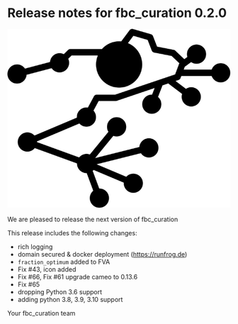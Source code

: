 # Release notes for fbc_curation 0.2.0

![fbc_curation](https://raw.githubusercontent.com/matthiaskoenig/fbc_curation/develop/docs/images/icon/frog_icon_mirrored.svg)

We are pleased to release the next version of fbc_curation 


This release includes the following changes:

* rich logging
* domain secured & docker deployment (https://runfrog.de)
* `fraction_optimum` added to FVA
* Fix #43, icon added
* Fix #66, Fix #61 upgrade cameo to 0.13.6
* Fix #65
* dropping Python 3.6 support
* adding python 3.8, 3.9, 3.10 support


Your fbc_curation team
